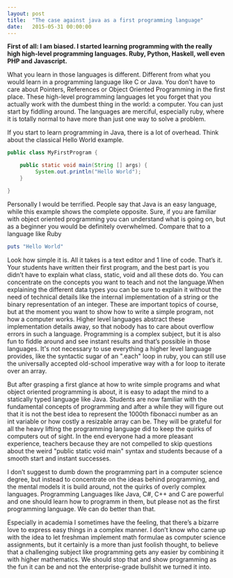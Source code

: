 ```yaml
---
layout: post
title:  "The case against java as a first programming language"
date:   2015-05-31 00:00:00
---
```


**First of all: I am biased. I started learning programming with the really high high-level programming languages. Ruby, Python, Haskell, well even PHP and Javascript.**

What you learn in those languages is different. Different from what you would learn in a programming language like C or Java. You don’t have to care about Pointers, References or Object Oriented Programming in the first place. These high-level programming languages let you forget that you actually work with the dumbest thing in the world: a computer. You can just start by fiddling around. The languages are merciful, especially ruby, where it is totally normal to have more than just one way to solve a problem.

<!--~~Some python folks are now on a rant because there’s only one way to do it right, but guess what there’s always more than one way to solve a problem. Deal with it.~~-->

If you start to learn programming in Java, there is a lot of overhead. Think about the classical Hello World example.

```java
public class MyFirstProgram {

    public static void main(String [] args) {
         System.out.println("Hello World");
    }

}
```

Personally I would be terrified. People say that Java is an easy language, while this example shows the complete opposite. Sure, if you are familiar with object oriented programming you can understand what is going on, but as a beginner you would be definitely overwhelmed. Compare that to a language like Ruby

```ruby
puts "Hello World"
```

Look how simple it is. All it takes is a text editor and 1 line of code. That’s it. Your students have written their first program, and the best part is you didn’t have to explain what class, static, void and all these dots do. You can concentrate on the concepts you want to teach and not the language.When explaining the different data types you can be sure to explain it without the need of technical details like the internal implementation of a string or the binary representation of an integer. These are important topics of course, but at the moment you want to show how to write a simple program, not how a computer works. Higher level languages abstract these implementation details away, so that nobody has to care about overflow errors in such a language. Programming is a complex subject, but it is also fun to fiddle around and see instant results and that’s possible in those languages. It's not necessary to use everything a higher level language provides, like the syntactic sugar of an ".each" loop in ruby, you can still use the universally accepted old-school imperative way with a for loop to iterate over an array.

But after grasping a first glance at how to write simple programs and what  object oriented programming is about, it is easy to adapt the mind to a statically typed language like Java. Students are now familiar with the fundamental concepts of programming and after a while they will figure out that it is not the best idea to represent the 1000th fibonacci number as an int variable or how costly a resizable array can be. They will be grateful for all the heavy lifting the programming language did to keep the quirks of computers out of sight. In the end everyone had a more pleasant experience, teachers because they are not compelled to skip questions about the weird "public static void main" syntax and students because of a smooth start and instant successes.

I don’t suggest to dumb down the programming part in a computer science degree, but instead to concentrate on the ideas behind programming, and the mental models it is build around, not the quirks of overly complex languages. Programming Languages like Java, C#, C++ and C are powerful and one should learn how to programm in them, but please not as the first programming language. We can do better than that.

Especially in academia I sometimes have the feeling, that there’s a bizarre love to express easy things in a complex manner. I don’t know who came up with the idea to let freshman implement math formulae as computer science assignments, but it certainly is a more than just foolish thought, to believe that a challenging subject like programming gets any easier by combining it with higher mathematics. We should stop that and show programming as the fun it can be and not the enterprise-grade bullshit we turned it into.
